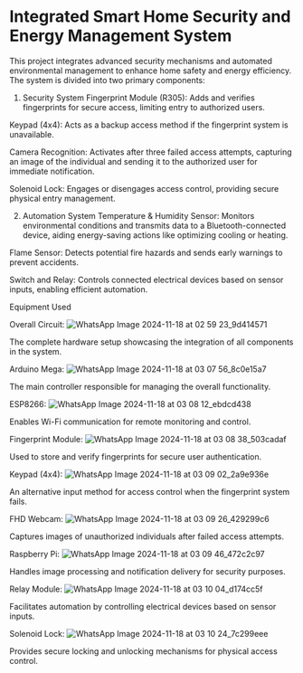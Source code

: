# Integrated Smart Home Security and Energy Management System

This project integrates advanced security mechanisms and automated environmental management to enhance home safety and energy efficiency. The system is divided into two primary components:

1. Security System
Fingerprint Module (R305):
Adds and verifies fingerprints for secure access, limiting entry to authorized users.

Keypad (4x4):
Acts as a backup access method if the fingerprint system is unavailable.

Camera Recognition:
Activates after three failed access attempts, capturing an image of the individual and sending it to the authorized user for immediate notification.

Solenoid Lock:
Engages or disengages access control, providing secure physical entry management.

2. Automation System
Temperature & Humidity Sensor:
Monitors environmental conditions and transmits data to a Bluetooth-connected device, aiding energy-saving actions like optimizing cooling or heating.

Flame Sensor:
Detects potential fire hazards and sends early warnings to prevent accidents.

Switch and Relay:
Controls connected electrical devices based on sensor inputs, enabling efficient automation.

Equipment Used

Overall Circuit:
![WhatsApp Image 2024-11-18 at 02 59 23_9d414571](https://github.com/user-attachments/assets/8d890998-89ce-48f1-86f7-a35287b6522c)


The complete hardware setup showcasing the integration of all components in the system.

Arduino Mega:
![WhatsApp Image 2024-11-18 at 03 07 56_8c0e15a7](https://github.com/user-attachments/assets/3b2c835f-ed6d-4474-b31f-a352b12d3ac9)


The main controller responsible for managing the overall functionality.

ESP8266:
![WhatsApp Image 2024-11-18 at 03 08 12_ebdcd438](https://github.com/user-attachments/assets/a2e891e5-2efd-4cac-a131-ad046b9daa56)


Enables Wi-Fi communication for remote monitoring and control.

Fingerprint Module:
![WhatsApp Image 2024-11-18 at 03 08 38_503cadaf](https://github.com/user-attachments/assets/a95402d7-402e-43fa-a010-9673be428738)


Used to store and verify fingerprints for secure user authentication.

Keypad (4x4):
![WhatsApp Image 2024-11-18 at 03 09 02_2a9e936e](https://github.com/user-attachments/assets/98f1b8e7-2f6e-4885-b961-427f8765b998)


An alternative input method for access control when the fingerprint system fails.

FHD Webcam:
![WhatsApp Image 2024-11-18 at 03 09 26_429299c6](https://github.com/user-attachments/assets/069c3de3-6253-4688-8949-67c382be9ba6)


Captures images of unauthorized individuals after failed access attempts.

Raspberry Pi:
![WhatsApp Image 2024-11-18 at 03 09 46_472c2c97](https://github.com/user-attachments/assets/426e066d-1e82-4a31-97ec-0045ec60dbf2)


Handles image processing and notification delivery for security purposes.

Relay Module:
![WhatsApp Image 2024-11-18 at 03 10 04_d174cc5f](https://github.com/user-attachments/assets/ff7a0257-e9e2-4f8b-8067-af06a49ae4ab)


Facilitates automation by controlling electrical devices based on sensor inputs.

Solenoid Lock:
![WhatsApp Image 2024-11-18 at 03 10 24_7c299eee](https://github.com/user-attachments/assets/b597b8d0-adc6-4da9-bd21-55fa632bbb21)


Provides secure locking and unlocking mechanisms for physical access control.
